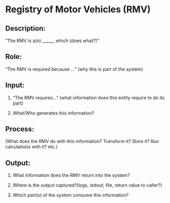 # Registry of Motor Vehicles (RMV)


## Description:

“The RMV is a(n) ______ which (does what?)”

## Role:

“The RMV is required because …” (why this is part of the system)

## Input:

1. “The RMV requires…” (what information does this entity require to do its part)

2. What/Who generates this information?

## Process:

(What does the RMV do with this information? Transform it? Store it? Run calculations with it? etc.)

## Output:

1. What information does the RMV return into the system? 

2. Where is the output captured?(logs, stdout, file, return value to caller?) 

3. Which part(s) of the system consume this information?